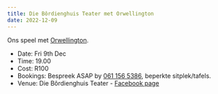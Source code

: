 ```yaml
---
title: Die Bôrdienghuis Teater met Orwellington
date: 2022-12-09
---
```


Ons speel met [Orwellington](https://www.facebook.com/Orwellington).

- Date: Fri 9th Dec
- Time: 19.00
- Cost: R100
- Bookings: Bespreek ASAP by [061 156 5386](tel:+27611565386), beperkte sitplek/tafels.
- Venue: Die Bôrdienghuis Teater - [Facebook page](https://www.facebook.com/diebordienghuis/)
